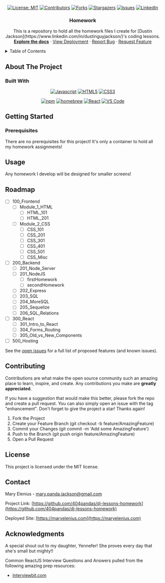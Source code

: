 <div align="center">

[![License: MIT](https://img.shields.io/badge/License-MIT-yellow.svg)](https://opensource.org/licenses/MIT)
[![Contributors](https://img.shields.io/github/contributors/404pandas/dj-lessons-homework.svg?style=plastic&logo=appveyor)](https://github.com/404pandas/dj-lessons-homework/graphs/contributors)
[![Forks](https://img.shields.io/github/forks/404pandas/dj-lessons-homework.svg?style=plastic&logo=appveyor)](https://github.com/404pandas/dj-lessons-homework/network/members)
[![Stargazers](https://img.shields.io/github/stars/404pandas/dj-lessons-homework.svg?style=plastic&logo=appveyor)](https://github.com/404pandas/dj-lessons-homework/stargazers)
[![Issues](https://img.shields.io/github/issues/404pandas/dj-lessons-homework.svg?style=plastic&logo=appveyor)](https://github.com/404pandas/dj-lessons-homework/issues)
[![LinkedIn](https://img.shields.io/badge/-LinkedIn-black.svg?style=plastic&logo=appveyor&logo=linkedin&colorB=555)](https://linkedin.com/in/LinkedInUsername)

</div>

<h3 align="center">Homework</h3>

  <p align="center">
    This is a repository to hold all the homework files I create for [Dustin Jackson](https://www.linkedin.com/in/dustinguyjackson/)'s coding lessons.
    <br />
    <a href="https://github.com/404pandas/dj-lessons-homework"><strong>Explore the docs</strong></a>
    ·
    <a href="https://404pandas.netlify.app/">View Deployment</a>
    ·
    <a href="https://github.com/404pandas/dj-lessons-homework/issues">Report Bug</a>
    ·
    <a href="https://github.com/404pandas/dj-lessons-homework/issues">Request Feature</a>
  </p>
</div>

<!-- TABLE OF CONTENTS -->
<details>
  <summary>Table of Contents</summary>
  <ol>
    <li>
      <a href="#about-the-project">About The Project</a>
      <ul>
        <li><a href="#built-with">Built With</a></li>
      </ul>
    </li>
    <li>
      <a href="#getting-started">Getting Started</a>
      <ul>
        <li><a href="#prerequisites">Prerequisites</a></li>
      </ul>
    </li>
    <li><a href="#usage">Usage</a></li>
    <li><a href="#roadmap">Roadmap</a></li>
    <li><a href="#contributing">Contributing</a></li>
    <li><a href="#license">License</a></li>
    <li><a href="#contact">Contact</a></li>
    <li><a href="#acknowledgments">Acknowledgments</a></li>
  </ol>
</details>

<!-- ABOUT THE PROJECT -->

## About The Project

### Built With

<div align="center">

[![Javascript](https://img.shields.io/badge/Language-JavaScript-ff0000?style=plastic&logo=JavaScript&logoWidth=10)](https://javascript.info/)
[![HTML5](https://img.shields.io/badge/Language-HTML5-ff0000?style=plastic&logo=HTML5t&logoWidth=10)](https://developer.mozilla.org/en-US/docs/Web/HTML)
[![CSS3](https://img.shields.io/badge/Language-CSS3-ff0000?style=plastic&logo=CSS3&logoWidth=10)](https://www.w3schools.com/css/)

[![npm](https://img.shields.io/badge/Tools-npm-ff0000?style=plastic&logo=npm&logoWidth=10)](https://www.npmjs.com/)
[![homebrew](https://img.shields.io/badge/Tools-Homebrew-80ff00?style=plastic&logo=Homebrew&logoWidth=10)](https://brew.sh/)
[![React](https://img.shields.io/badge/Framework-React.js-ff8000?style=plastic&logo=React&logoWidth=10)](https://reactjs.org/docs/getting-started.html)
[![VS Code](https://img.shields.io/badge/IDE-VSCode-ff0000?style=plastic&logo=VisualStudioCode&logoWidth=10)](https://code.visualstudio.com/docs)

</div>

## Getting Started

### Prerequisites

There are no prerequisites for this project! It's only a container to hold all my homework assignments!

## Usage

Any homework I develop will be designed for smaller screens!

<!-- ROADMAP -->

## Roadmap

- [ ] 100_Frontend
  - [ ] Module_1_HTML
    - [ ] HTML_101
    - [ ] HTML_201
  - [ ] Module_2_CSS
    - [ ] CSS_101
    - [ ] CSS_201
    - [ ] CSS_301
    - [ ] CSS_401
    - [ ] CSS_501
    - [ ] CSS_Misc
- [ ] 200_Backend
  - [ ] 201_Node_Server
  - [ ] 201_NodeJS
    - [ ] firstHomework
    - [ ] secondHomework
  - [ ] 202_Express
  - [ ] 203_SQL
  - [ ] 204_MoreSQL
  - [ ] 205_Sequelize
  - [ ] 206_SQL_Relations
- [ ] 300_React
  - [ ] 301_Intro_to_React
  - [ ] 304_Forms_Routing
  - [ ] 305_Old_vs_New_Components
- [ ] 500_Hosting

See the [open issues](https://github.com/404pandas/dj-lessons-homework/issues) for a full list of proposed features (and known issues).

<!-- CONTRIBUTING -->

## Contributing

Contributions are what make the open source community such an amazing place to learn, inspire, and create. Any contributions you make are **greatly appreciated**.

If you have a suggestion that would make this better, please fork the repo and create a pull request. You can also simply open an issue with the tag "enhancement".
Don't forget to give the project a star! Thanks again!

1. Fork the Project
2. Create your Feature Branch (git checkout -b feature/AmazingFeature)
3. Commit your Changes (git commit -m 'Add some AmazingFeature')
4. Push to the Branch (git push origin feature/AmazingFeature)
5. Open a Pull Request

<!-- LICENSE -->

## License

This project is licensed under the MIT license.

<!-- CONTACT -->

## Contact

Mary Elenius - mary.panda.jackson@gmail.com

Project Link: [https://github.com/404pandas/dj-lessons-homework](https://github.com/404pandas/dj-lessons-homework)

Deployed Site: [https://maryelenius.com](https://maryelenius.com)

<!-- ACKNOWLEDGMENTS -->

## Acknowledgments

A special shout out to my daughter, Yennefer! She proves every day that she's small but mighty!!

Common ReactJS Interview Questions and Answers pulled from the following amazing prep resources:

- [Interviewbit.com](https://www.interviewbit.com/react-interview-questions/)
